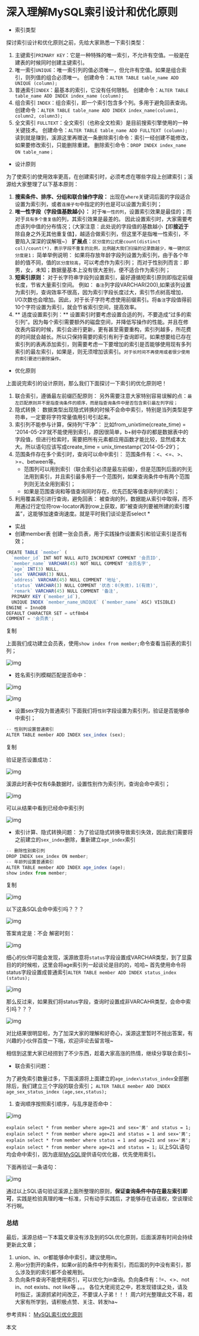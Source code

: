 # 深入理解MySQL索引设计和优化原则

-  索引类型 

探讨索引设计和优化原则之前，先给大家熟悉一下索引类型：

1. 主键索引`PRIMARY KEY`：它是一种特殊的唯一索引，不允许有空值。一般是在建表的时候同时创建主键索引。
2. 唯一索引`UNIQUE`：唯一索引列的值必须唯一，但允许有空值。如果是组合索引，则列值的组合必须唯一。 创建命令：`ALTER TABLE table_name ADD UNIQUE (column);`
3. 普通索引`INDEX`：最基本的索引，它没有任何限制。 创建命令：`ALTER TABLE table_name ADD INDEX index_name (column);`
4. 组合索引 `INDEX`：组合索引，即一个索引包含多个列。多用于避免回表查询。 创建命令：`ALTER TABLE table_name ADD INDEX index_name(column1, column2, column3);`
5. 全文索引 `FULLTEXT`：全文索引（也称全文检索）是目前搜索引擎使用的一种关键技术。 创建命令：`ALTER TABLE table_name ADD FULLTEXT (column);` 读到就是赚到，溪源这里再赠送一条删除索引命令：索引一经创建不能修改，如果要修改索引，只能删除重建。 删除索引命令：`DROP INDEX index_name ON table_name；`

-  设计原则 

为了使索引的使用效率更高，在创建索引时，必须考虑在哪些字段上创建索引；溪源给大家整理了以下基本原则：

1. **搜索条件、排序、分组和联合操作字段：** 出现在`where`关键词后面的字段适合设置为索引列，或者`连接子句`中指定的列也是可以设置为索引列；
2. **唯一性字段（字段值基数越小）：** 对于`唯一性的列`，设置索引效果是最佳的；而对于`具有多个重复值`的列，其索引效果是最差的。 因此设置索引时，大家需要考虑该列中值的分布情况；（大家注意：此处说的字段值的基数越小【即**接近于**除自身之外无其他重复值】，越适合做索引列，但这里不是指唯一性索引，不要陷入深深的误解哦~） **扩展点**：`区分度的公式是count(distinct col)/count(*)，表示字段不重复的比例，比例越大我们扫描的记录数越少，唯一键的区分度是1；` 简单举例说明： 如果将存放年龄字段列设置为索引列，由于各个年龄的值不同，值的`区分度较高`，可以考虑作为索引列； 而对于性别列而言：即男，女，未知；数据量基本上没有很大差别，便不适合作为索引列；
3. **短索引原则：** 对于长字符串字段列设置索引，最好遵循短索引原则即指定前缀长度，节省大量索引空间。 例如： `备注`列字段VARCHAR(200),如果该列设置为索引列，查询效率不很高，因为索引字段长度过大，索引节点树高增加，I/O次数也会增加。因此，对于长子字符考虑使用前缀索引。将`备注`字段值得前10个字符设置为索引，就会节省索引空间，提高效率。
4. ** 适度设置索引列：** 设置索引时要考虑设置合适的列，不要造成“过多的索引列”。因为每个索引需要额外的磁盘空间，并降低写操作的性能。并且在修改表内容的时候，索引会进行更新，更有甚至需要重构，索引列越多，所花费的时间就会越长。所以只保持需要的索引有利于查询即可。如果想要给已存在索引列的表再添加索引，则需要考虑一下要增加的索引是否能够使用现有多列索引的最左索引，如果是，则无须增加该索引。`对于长时间不再使用或者很少使用的索引要进行删除操作。`

-  优化原则 

上面说完索引的设计原则，那么我们下面探讨一下索引的优化原则吧！

1. 联合索引，遵循最左前缀匹配原则： 另外需要注意大家特别容易误解的点：`最左匹配原则并不是指查询条件的顺序，而是指查询条件中是否包含索引最左列字段；`
2. 隐式转换： 数据类型出现隐式转换的时候不会命中索引，特别是当列类型是字符串，一定要将字符常量值用引号引起来。
3. 索引列不能参与计算，保持列“干净”： 比如from_unixtime(create_time) = ’2014-05-29’就不能使用到索引，原因很简单，b+树中存的都是数据表中的字段值，但进行检索时，需要把所有元素都应用函数才能比较，显然成本太大。所以语句应该写成create_time = unix_timestamp(’2014-05-29’)；
4. 范围条件存在多个索引时，查询可以命中索引： 范围条件有：<、<=、>、>=、between等。 
   - 范围列可以用到索引（联合索引必须是最左前缀），但是范围列后面的列无法用到索引，并且索引最多用于一个范围列，如果查询条件中有两个范围列则无法全用到索引；
   - 如果是范围查询和等值查询同时存在，优先匹配等值查询列的索引；
5. 利用覆盖索引进行查询，避免回表： 被查询的列，数据能从索引中取得，而不用通过行定位符row-locator再到row上获取，即“被查询列要被所建的索引覆盖”，这能够加速查询速度。就是平时我们谈论是否select *

-  实战 
-  创建member表 创建一张会员表，用于实践操作设置索引和验证索引是否有效； 

```javascript
CREATE TABLE `member` (
  `member_id` INT NOT NULL AUTO_INCREMENT COMMENT '会员ID',
  `member_name` VARCHAR(45) NOT NULL COMMENT '会员名字',
  `age` INT(3) NULL,
  `sex` VARCHAR(3) NULL,
  `address` VARCHAR(45) NULL COMMENT '地址',
  `status` VARCHAR(3) NULL COMMENT '状态：0(失效)，1(有效)',
  `remark` VARCHAR(45) NULL COMMENT '备注',
  PRIMARY KEY (`member_id`),
  UNIQUE INDEX `member_name_UNIQUE` (`member_name` ASC) VISIBLE)
ENGINE = InnoDB
DEFAULT CHARACTER SET = utf8mb4
COMMENT = '会员表';
```

复制

上面我们成功建立会员表，使用`show index from member;`命令查看当前表的索引列； 

![img](https://ask.qcloudimg.com/http-save/yehe-2681158/pcqozq74g5.png?imageView2/2/w/1620)

-  姓名索引列模糊匹配是否命中： 

![img](https://ask.qcloudimg.com/http-save/yehe-2681158/c8yjts5jmx.png?imageView2/2/w/1620)

![img](https://ask.qcloudimg.com/http-save/yehe-2681158/1ps5mfeg2n.png?imageView2/2/w/1620)

-  设置sex字段为普通索引 下面我们将`性别`字段设置为索引列，验证是否能够命中索引； 

```javascript
-- 性别列设置普通索引
ALTER TABLE member ADD INDEX sex_index (sex);
```

复制

验证是否设置成功： 

![img](https://ask.qcloudimg.com/http-save/yehe-2681158/oyl7rvv3xr.png?imageView2/2/w/1620)

溪源此时表中仅有6条数据时，设置性别作为索引列，查询会命中索引； 

![img](https://ask.qcloudimg.com/http-save/yehe-2681158/mvoakpo0oc.png?imageView2/2/w/1620)

可以从结果中看到已经命中索引列 

![img](https://ask.qcloudimg.com/http-save/yehe-2681158/u8sysd04se.png?imageView2/2/w/1620)

- 索引计算、隐式转换问题： 为了验证隐式转换导致索引失效，因此我们需要将之前建立的`sex_index`删除，重新建立`age_index`索引

```javascript
-- 删除性别索引列
DROP INDEX sex_index ON member;
-- 年龄列设置普通索引
ALTER TABLE member ADD INDEX age_index (age);
show index from member;
```

复制

![img](https://ask.qcloudimg.com/http-save/yehe-2681158/wk08nx89jq.png?imageView2/2/w/1620)

以下这条SQL会命中索引吗？？？ 

![img](https://ask.qcloudimg.com/http-save/yehe-2681158/p5xt2z0abw.png?imageView2/2/w/1620)

 答案肯定是：不会 解密时刻： 

![img](https://ask.qcloudimg.com/http-save/yehe-2681158/v9dd0hxg3o.png?imageView2/2/w/1620)

 细心的伙伴可能会发现，溪源故意将`status`字段设置成VARCHAR类型，到了显露目的的时候啦，这里会将age索引列一起谈论是目的的，哈哈~ 首先使用命令将status字段设置成普通索引`ALTER TABLE member ADD INDEX status_index (status);` 

![img](https://ask.qcloudimg.com/http-save/yehe-2681158/ua7p6pr7ym.png?imageView2/2/w/1620)

 那么反过来，如果我们将status字段，查询时设置成非VARCAHR类型，会命中索引吗？？？ 

![img](https://ask.qcloudimg.com/http-save/yehe-2681158/cozwno7ao0.png?imageView2/2/w/1620)

 对比结果很明显啦，为了加深大家的理解和好奇心，溪源这里暂时不抛出答案，有兴趣的小伙伴百度一下哦，欢迎评论去留言哦~

相信到这里大家已经捞到了不少东西，趁着大家高涨的热情，继续分享联合索引~

- 联合索引问题：

为了避免索引数量过多，下面溪源将上面建立的`age_index\status_index`全部删除后，我们建立三个字段的联合索引； `ALTER TABLE member ADD INDEX age_sex_status_index (age,sex,status);`

1. 查询顺序按照索引顺序，与乱序是否命中： 

![img](https://ask.qcloudimg.com/http-save/yehe-2681158/d57r2og46i.png?imageView2/2/w/1620)

`explain select * from member where age=21 and sex='男' and status = 1; explain select * from member where age=21 and status = 1 and sex='男'; explain select * from member where status = 1 and age=21 and sex='男'; explain select * from member where age=21 and status = 1;` 以上SQL语句均会命中索引，因为底层[MySQL](https://cloud.tencent.com/product/cdb?from=10680)提供语句优化器，优先使用索引。

下面再验证一条语句： 

![img](https://ask.qcloudimg.com/http-save/yehe-2681158/fsk52nvf66.png?imageView2/2/w/1620)

 通过以上SQL语句验证溪源上面所整理的原则，**保证查询条件中存在最左索引即可**，实践是检验真理的唯一标准，只有动手实践后，才能够存在话语权，空谈理论不行啊。

### 总结

最后，溪源总结一下本篇文章没有涉及到的SQL优化原则，后面溪源有时间会持续更新此文章；

1. union、in、or都能够命中索引，建议使用in。
2. 用or分割开的条件，如果or前的条件中列有索引，而后面的列中没有索引，那么涉及到的索引都不会被用到。
3. 负向条件查询不能使用索引，可以优化为in查询。负向条件有：!=、<>、not in、not exists、not like等 。。。 各位大佬阅览之中，若发现错误之处，请及时指正，溪源抓紧时间改正，不要误人子弟！！！ 周六时光整理此文不易，若大家有所学到，请积极点赞、关注、转发ha~

参考资料： [MySQL索引优化原则](https://www.cnblogs.com/hepingqingfeng/p/7553428.html)

本文